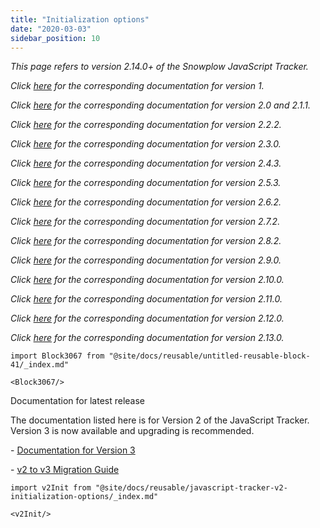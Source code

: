 ```yaml
---
title: "Initialization options"
date: "2020-03-03"
sidebar_position: 10
---
```


_This page refers to version 2.14.0+ of the Snowplow JavaScript Tracker._

_Click [here](https://github.com/snowplow/snowplow/wiki/1-General-parameters-for-the-Javascript-tracker-v1) for the corresponding documentation for version 1._

_Click [here](https://github.com/snowplow/snowplow/wiki/1-General-parameters-for-the-Javascript-tracker-v2.0) for the corresponding documentation for version 2.0 and 2.1.1._

_Click [here](https://github.com/snowplow/snowplow/wiki/1-General-parameters-for-the-Javascript-tracker-v2.2) for the corresponding documentation for version 2.2.2._

_Click [here](https://github.com/snowplow/snowplow/wiki/1-General-parameters-for-the-Javascript-tracker-v2.3) for the corresponding documentation for version 2.3.0._

_Click [here](https://github.com/snowplow/snowplow/wiki/1-General-parameters-for-the-Javascript-tracker-v2.4) for the corresponding documentation for version 2.4.3._

_Click [here](https://github.com/snowplow/snowplow/wiki/1-General-parameters-for-the-Javascript-tracker-v2.5) for the corresponding documentation for version 2.5.3._

_Click [here](https://github.com/snowplow/snowplow/wiki/1-General-parameters-for-the-Javascript-tracker-v2.6) for the corresponding documentation for version 2.6.2._

_Click [here](https://github.com/snowplow/snowplow/wiki/1-General-parameters-for-the-Javascript-tracker-v2.7) for the corresponding documentation for version 2.7.2._

_Click [here](https://github.com/snowplow/snowplow/wiki/1-General-parameters-for-the-Javascript-tracker-v2.8) for the corresponding documentation for version 2.8.2._

_Click [here](https://github.com/snowplow/snowplow/wiki/1-General-parameters-for-the-Javascript-tracker-v2.9) for the corresponding documentation for version 2.9.0._

_Click [here](https://github.com/snowplow/snowplow/wiki/1-General-parameters-for-the-Javascript-tracker-v2.10.0) for the corresponding documentation for version 2.10.0._

_Click [here](https://github.com/snowplow/snowplow/wiki/1-General-parameters-for-the-Javascript-tracker-v2.11) for the corresponding documentation for version 2.11.0._

_Click [here](https://github.com/snowplow/snowplow/wiki/1-General-parameters-for-the-Javascript-tracker-v2.12) for the corresponding documentation for version 2.12.0._

_Click [here](https://github.com/snowplow/snowplow/wiki/1-General-parameters-for-the-Javascript-tracker-v2.13) for the corresponding documentation for version 2.13.0._

```mdx-code-block
import Block3067 from "@site/docs/reusable/untitled-reusable-block-41/_index.md"

<Block3067/>
```

Documentation for latest release

The documentation listed here is for Version 2 of the JavaScript Tracker. Version 3 is now available and upgrading is recommended.

\- [Documentation for Version 3](/docs/collecting-data/collecting-from-own-applications/javascript-trackers/index.md)

\- [v2 to v3 Migration Guide](/docs/collecting-data/collecting-from-own-applications/javascript-trackers/javascript-tracker/v2-to-v3-migration-guide/index.md)

```mdx-code-block
import v2Init from "@site/docs/reusable/javascript-tracker-v2-initialization-options/_index.md"

<v2Init/>
```
